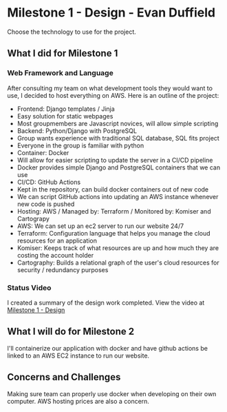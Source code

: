 # Milestone 1 - Design  - Evan Duffield

Choose the technology to use for the project.


## What I did for Milestone 1

### Web Framework and Language

After consulting my team on what development tools they would want to use, I decided to host everything on AWS. Here is an outline of the project:

- Frontend: Django templates / Jinja
 - Easy solution for static webpages
 - Most groupmembers are Javascript novices, will allow simple scripting
- Backend: Python/Django with PostgreSQL
 - Group wants experience with traditional SQL database, SQL fits project
 - Everyone in the group is familiar with python
- Container: Docker
 - Will allow for easier scripting to update the server in a CI/CD pipeline
 - Docker provides simple Django and PostgreSQL containers that we can use
- CI/CD: GitHub Actions
 - Kept in the repository, can build docker containers out of new code
 - We can script GitHub actions into updating an AWS instance whenever new code is pushed
- Hosting: AWS / Managed by: Terraform / Monitored by: Komiser and Cartograpy
 - AWS: We can set up an ec2 server to run our website 24/7
 - Terraform: Configuration language that helps you manage the cloud resources for an application
 - Komiser: Keeps track of what resources are up and how much they are costing the account holder
 - Cartography: Builds a relational graph of the user's cloud resources for security / redundancy purposes


### Status Video 

I created a summary of the design work completed.  View the video at 
[Milestone 1 - Design](https://drive.google.com/file/d/1qB_mOfO97vQsMKR0SiupPaAHoNlcKVfm/view?usp=sharing)


## What I will do for Milestone 2

I'll containerize our application with docker and have github actions be linked to an AWS EC2 instance to run our website.

## Concerns and Challenges

Making sure team can properly use docker when developing on their own computer. AWS hosting prices are also a concern.
